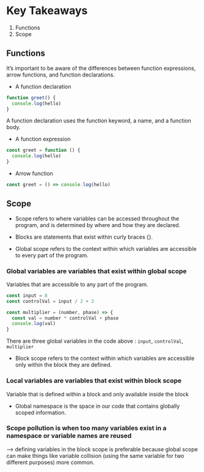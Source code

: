# Key Takeaways

1. Functions
2. Scope

## Functions

It’s important to be aware of the differences between function expressions, arrow functions, and function declarations.

- A function declaration

```js
function greet() {
  console.log(hello)
}
```

A function declaration uses the function keyword, a name, and a function body.

- A function expression

```js
const greet = function () {
  console.log(hello)
}
```

- Arrow function

```js
const greet = () => console.log(hello)
```

## Scope

- Scope refers to where variables can be accessed throughout the program, and is determined by where and how they are declared.

- Blocks are statements that exist within curly braces {}.

- Global scope refers to the context within which variables are accessible to every part of the program.

### Global variables are variables that exist within global scope

Variables that are accessible to any part of the program.

```js
const input = 8
const controlVal = input / 2 + 3

const multiplier = (number, phase) => {
  const val = number * controlVal + phase
  console.log(val)
}
```

There are three global variables in the code above : `input`, `controlVal`, `multiplier`

- Block scope refers to the context within which variables are accessible only within the block they are defined.

### Local variables are variables that exist within block scope

Variable that is defined within a block and only available inside the block

- Global namespace is the space in our code that contains globally scoped information.

### Scope pollution is when too many variables exist in a namespace or variable names are reused

--> defining variables in the block scope is preferable because
global scope can make things like variable collision (using the same variable for two different purposes) more common.
